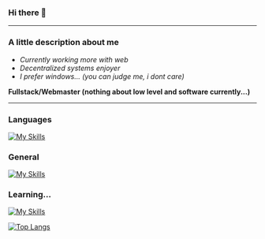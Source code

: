 ### Hi there 👋

-----------

### A little description about me

- _Currently working more with web_
- _Decentralized systems enjoyer_
- _I prefer windows... (you can judge me, i dont care)_
 
**Fullstack/Webmaster (nothing about low level and software currently...)**

-----------

### Languages
[![My Skills](https://skills.thijs.gg/icons?i=js,ts,c)](https://skills.thijs.gg)

### General
[![My Skills](https://skills.thijs.gg/icons?i=html,css,react,nodejs,mongodb)](https://skills.thijs.gg)

### Learning...
[![My Skills](https://skills.thijs.gg/icons?i=py,cs,cpp)](https://skills.thijs.gg)


[![Top Langs](https://github-readme-stats.vercel.app/api/top-langs/?username=SerjeiMikailov&layout=compact&theme=dracula&langs_count=7)](https://github.com/anuraghazra/github-readme-stats)

